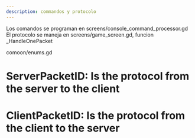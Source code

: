 ```yaml
---
description: commandos y protocolo
---
```


Los comandos se programan en screens/console_command_processor.gd
El protocolo se maneja en screens/game_screen.gd, funcion _HandleOnePacket

comoon/enums.gd
# ServerPacketID: Is the protocol from the server to the client
# ClientPacketID: Is the protocol from the client to the server